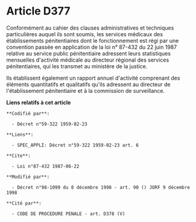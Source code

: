 # Article D377

Conformément au cahier des clauses administratives et techniques particulières auquel ils sont soumis, les services médicaux
des établissements pénitentiaires dont le fonctionnement est régi par une convention passée en application de la loi n°
87-432 du 22 juin 1987 relative au service public pénitentiaire adressent leurs statistiques mensuelles d'activité médicale
au directeur régional des services pénitentiaires, qui les transmet au ministère de la justice.

Ils établissent également un rapport annuel d'activité comprenant des éléments quantitatifs et qualitatifs qu'ils adressent
au directeur de l'établissement pénitentiaire et à la commission de surveillance.

**Liens relatifs à cet article**

	**Codifié par**:

	  - Décret n°59-322 1959-02-23

	**Liens**:

	  - SPEC_APPLI: Décret n°59-322 1959-02-23 art. 6

	**Cite**:

	  - Loi n°87-432 1987-06-22

	**Modifié par**:

	  - Décret n°98-1099 du 8 décembre 1998 - art. 90 () JORF 9 décembre 1998

	**Cité par**:

	  - CODE DE PROCEDURE PENALE - art. D378 (V)

